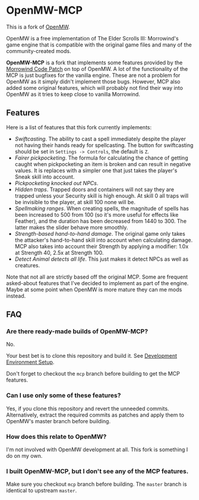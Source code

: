 OpenMW-MCP
==========

This is a fork of [OpenMW](https://github.com/OpenMW/openmw).

OpenMW is a free implementation of The Elder Scrolls III: Morrowind's
game engine that is compatible with the original game files and many
of the community-created mods.

**OpenMW-MCP** is a fork that implements some features provided by the
[Morrowind Code Patch](http://www.uesp.net/wiki/Tes3Mod:Morrowind_Code_Patch)
on top of OpenMW. A lot of the functionality of the MCP is just
bugfixes for the vanilla engine. These are not a problem for OpenMW as
it simply didn't implement those bugs. However, MCP also added some
original features, which will probably not find their way into OpenMW
as it tries to keep close to vanilla Morrowind.

## Features

Here is a list of features that this fork currently implements:

- *Swiftcasting*. The ability to cast a spell immediately despite the
  player not having their hands ready for spellcasting. The button for
  swiftcasting should be set in `Settings -> Controls`, the default is `Z`.
- *Fairer pickpocketing*. The formula for calculating the chance of
  getting caught when pickpocketing an item is broken and can result
  in negative values. It is replaces with a simpler one that just
  takes the player's Sneak skill into account.
- *Pickpocketing knocked out NPCs*.
- *Hidden traps*. Trapped doors and containers will not say they are
  trapped unless your Security skill is high enough. At skill 0 all
  traps will be invisible to the player, at skill 100 none will be.
- *Spellmaking ranges*. When creating spells, the magnitude of spells
  has been increased to 500 from 100 (so it's more useful for effects
  like Feather), and the duration has been decreased from 1440 to 300.
  The latter makes the slider behave more smoothly.
- *Strength-based hand-to-hand damage*. The original game only takes
  the attacker's hand-to-hand skill into account when calculating
  damage. MCP also takes into account their Strength by applying a
  modifier: 1.0x at Strength 40, 2.5x at Strength 100.
- *Detect Animal detects all life*. This just makes it detect NPCs as
  well as creatures.

Note that not all are strictly based off the original MCP. Some are
frequent asked-about features that I've decided to implement as part
of the engine. Maybe at some point when OpenMW is more mature they can
me mods instead.

## FAQ

### Are there ready-made builds of OpenMW-MCP?

No.

Your best bet is to clone this repository and build it.
See [Development Environment Setup](https://wiki.openmw.org/index.php?title=Development_Environment_Setup).

Don't forget to checkout the `mcp` branch before building to get the
MCP features.

### Can I use only some of these features?

Yes, if you clone this repository and revert the unneeded commits.
Alternatively, extract the required commits as patches and apply them
to OpenMW's master branch before building.

### How does this relate to OpenMW?

I'm not involved with OpenMW development at all. This fork is
something I do on my own.

### I built OpenMW-MCP, but I don't see any of the MCP features.

Make sure you checkout `mcp` branch before building. The `master`
branch is identical to upstream `master`.
